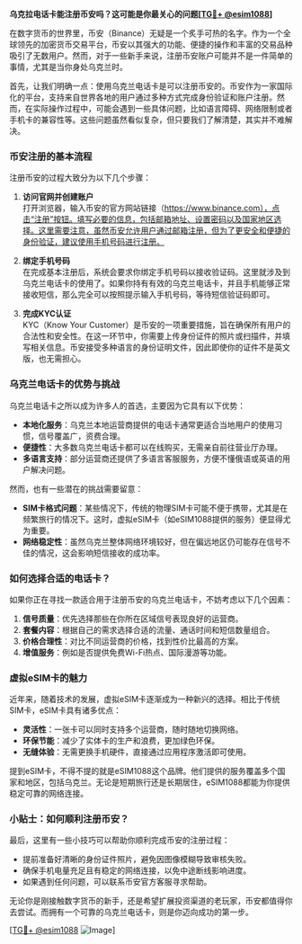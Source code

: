 **乌克拉电话卡能注册币安吗？这可能是你最关心的问题[[TG💪+ @esim1088](https://t.me/s/esim1088)]**

在数字货币的世界里，币安（Binance）无疑是一个炙手可热的名字。作为一个全球领先的加密货币交易平台，币安以其强大的功能、便捷的操作和丰富的交易品种吸引了无数用户。然而，对于一些新手来说，注册币安账户可能并不是一件简单的事情，尤其是当你身处乌克兰时。

首先，让我们明确一点：使用乌克兰电话卡是可以注册币安的。币安作为一家国际化的平台，支持来自世界各地的用户通过多种方式完成身份验证和账户注册。然而，在实际操作过程中，可能会遇到一些具体问题，比如语言障碍、网络限制或者手机卡的兼容性等。这些问题虽然看似复杂，但只要我们了解清楚，其实并不难解决。

### 币安注册的基本流程

注册币安的过程大致分为以下几个步骤：

1. **访问官网并创建账户**  
   打开浏览器，输入币安的官方网站链接（https://www.binance.com），点击“注册”按钮。填写必要的信息，包括邮箱地址、设置密码以及国家地区选择。这里需要注意，虽然币安允许用户通过邮箱注册，但为了更安全和便捷的身份验证，建议使用手机号码进行注册。

2. **绑定手机号码**  
   在完成基本注册后，系统会要求你绑定手机号码以接收验证码。这里就涉及到乌克兰电话卡的使用了。如果你持有有效的乌克兰电话卡，并且手机能够正常接收短信，那么完全可以按照提示输入手机号码，等待短信验证码即可。

3. **完成KYC认证**  
   KYC（Know Your Customer）是币安的一项重要措施，旨在确保所有用户的合法性和安全性。在这一环节中，你需要上传身份证件的照片或扫描件，并填写相关信息。币安接受多种语言的身份证明文件，因此即使你的证件不是英文版，也无需担心。

### 乌克兰电话卡的优势与挑战

乌克兰电话卡之所以成为许多人的首选，主要因为它具有以下优势：

- **本地化服务**：乌克兰本地运营商提供的电话卡通常更适合当地用户的使用习惯，信号覆盖广，资费合理。
- **便捷性**：大多数乌克兰电话卡都可以在线购买，无需亲自前往营业厅办理。
- **多语言支持**：部分运营商还提供了多语言客服服务，方便不懂俄语或英语的用户解决问题。

然而，也有一些潜在的挑战需要留意：

- **SIM卡格式问题**：某些情况下，传统的物理SIM卡可能不便于携带，尤其是在频繁旅行的情况下。这时，虚拟eSIM卡（如eSIM1088提供的服务）便显得尤为重要。
- **网络稳定性**：虽然乌克兰整体网络环境较好，但在偏远地区仍可能存在信号不佳的情况，这会影响短信接收的成功率。

### 如何选择合适的电话卡？

如果你正在寻找一款适合用于注册币安的乌克兰电话卡，不妨考虑以下几个因素：

1. **信号质量**：优先选择那些在你所在区域信号表现良好的运营商。
2. **套餐内容**：根据自己的需求选择合适的流量、通话时间和短信数量组合。
3. **价格合理性**：对比不同运营商的价格，找到性价比最高的方案。
4. **增值服务**：例如是否提供免费Wi-Fi热点、国际漫游等功能。

### 虚拟eSIM卡的魅力

近年来，随着技术的发展，虚拟eSIM卡逐渐成为一种新兴的选择。相比于传统SIM卡，eSIM卡具有诸多优点：

- **灵活性**：一张卡可以同时支持多个运营商，随时随地切换网络。
- **环保节能**：减少了实体卡的生产和浪费，更加绿色环保。
- **无缝体验**：无需更换手机硬件，直接通过应用程序激活即可使用。

提到eSIM卡，不得不提的就是eSIM1088这个品牌。他们提供的服务覆盖多个国家和地区，包括乌克兰。无论是短期旅行还是长期居住，eSIM1088都能为你提供稳定可靠的网络连接。

### 小贴士：如何顺利注册币安？

最后，这里有一些小技巧可以帮助你顺利完成币安的注册过程：

- 提前准备好清晰的身份证件照片，避免因图像模糊导致审核失败。
- 确保手机电量充足且有稳定的网络连接，以免中途断线影响进度。
- 如果遇到任何问题，可以联系币安官方客服寻求帮助。

无论你是刚接触数字货币的新手，还是希望扩展投资渠道的老玩家，币安都值得你去尝试。而拥有一个可靠的乌克兰电话卡，则是你迈向成功的第一步。

[[TG💪+ @esim1088](https://t.me/s/esim1088) ![Image](https://i.postimg.cc/4NQfJmqS/Snipaste-2025-05-13-00-14-12.png)]